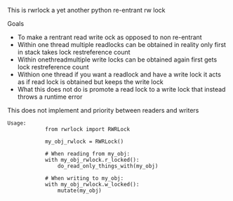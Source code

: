 This is rwrlock a yet another python re-entrant rw lock

Goals
* To make a rentrant read write ock as opposed to non re-entrant
* Within one thread multiple readlocks can be obtained in reality only first in stack takes lock restreference count
* Within onethreadmultiple write locks can be obtained again first gets lock restreference count
* Withion one thread if you want a readlock and have a write lock it acts as if read lock is obtained but keeps the write lock
* What this does not do is promote a read lock to a write lock that instead throws a runtime error

This does not implement and priority between readers and writers
  
```
Usage:
            from rwrlock import RWRLock
            
            my_obj_rwlock = RWRLock()
            
            # When reading from my_obj:
            with my_obj_rwlock.r_locked():
                do_read_only_things_with(my_obj)
                
            # When writing to my_obj:
            with my_obj_rwlock.w_locked():
                mutate(my_obj)

```
    